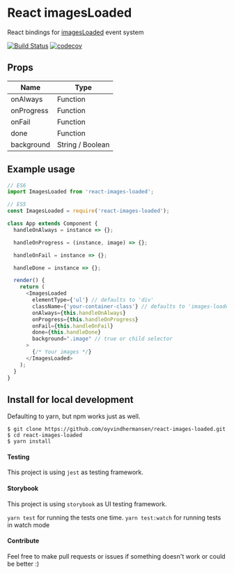# React imagesLoaded

React bindings for [imagesLoaded](http://imagesloaded.desandro.com) event system

[![Build Status](https://travis-ci.org/oyvindhermansen/react-images-loaded.svg?branch=master)](https://travis-ci.org/oyvindhermansen/react-images-loaded) [![codecov](https://codecov.io/gh/oyvindhermansen/react-images-loaded/branch/master/graph/badge.svg)](https://codecov.io/gh/oyvindhermansen/react-images-loaded)

## Props

| Name       | Type             |
| ---------- | ---------------- |
| onAlways   | Function         |
| onProgress | Function         |
| onFail     | Function         |
| done       | Function         |
| background | String / Boolean |

## Example usage

```js
// ES6
import ImagesLoaded from 'react-images-loaded';

// ES5
const ImagesLoaded = require('react-images-loaded');
```

```js
class App extends Component {
  handleOnAlways = instance => {};

  handleOnProgress = (instance, image) => {};

  handleOnFail = instance => {};

  handleDone = instance => {};

  render() {
    return (
      <ImagesLoaded
        elementType={'ul'} // defaults to 'div'
        className={'your-container-class'} // defaults to 'images-loaded-container'
        onAlways={this.handleOnAlways}
        onProgress={this.handleOnProgress}
        onFail={this.handleOnFail}
        done={this.handleDone}
        background=".image" // true or child selector
      >
        {/* Your images */}
      </ImagesLoaded>
    );
  }
}
```

## Install for local development

Defaulting to yarn, but npm works just as well.

```
$ git clone https://github.com/oyvindhermansen/react-images-loaded.git
$ cd react-images-loaded
$ yarn install
```

#### Testing

This project is using `jest` as testing framework.

#### Storybook

This project is using `storybook` as UI testing framework.

`yarn test` for running the tests one time.
`yarn test:watch` for running tests in watch mode

#### Contribute

Feel free to make pull requests or issues if something doesn't work or could be better :)
